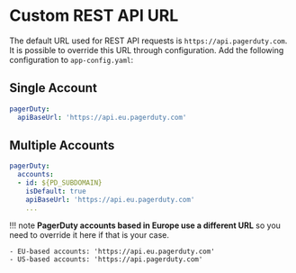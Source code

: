 # Custom REST API URL

The default URL used for REST API requests is `https://api.pagerduty.com`. It is possible to override this URL through configuration. Add the following configuration to `app-config.yaml`:

## Single Account

```yaml
pagerDuty:
  apiBaseUrl: 'https://api.eu.pagerduty.com'
```

## Multiple Accounts

```yaml
pagerDuty:
  accounts:
  - id: ${PD_SUBDOMAIN}
    isDefault: true
    apiBaseUrl: 'https://api.eu.pagerduty.com'
    ...
```

!!! note
    **PagerDuty accounts based in Europe use a different URL** so you need to override it here if that is your case.

    - EU-based accounts: 'https://api.eu.pagerduty.com'
    - US-based accounts: 'https://api.pagerduty.com'